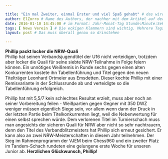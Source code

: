 ```yaml
---

title: "Ein mal Zweiter, einmal Erster und viel Spaß gehabt" # das wird der Titel der Seite, am besten in Anführungszeichen (z.B. wenn er Sonderzeichen enthält)
author: ElZorro # Name des Authors, der nachher mit dem Artikel auf der Seite angezeigt wird; das ist unabhängig vom github-Benutzernamen
date: 2016-01-10 14:45:00 # im Format: Jahr-Monat-Tag Stunde:Minute:Sekunde, die Uhrzeit ist optional
tags: [ News Verein ] # Die eckigen Klammern sind wichtig. Mehrere Tags werden durch Kommas separiert
layout: post # Das muss überall genau so drinstehen

---
```

**Phillip packt locker die NRW-Quali**  
Phillip hat seinen Verbandsjugendtitel der U16 nicht verteidigen, trotzdem aber locker die Quali für seine siebte NRW-Teilnahme in Folge feiern können. Ein unnötiges Weißremis in Runde sechs gegen einen alten Konkurrenten kostete ihn Tabellenführung und Titel gegen den neuen Titelträger Leonhard Ortmeier aus Emsdetten. Dieser kochte Phillip mit einer Remisvariante in der Schlussrunde ab und verteidigte so die Tabellenführung erfolgreich.  
<!-- continue -->
  Phillip hat mit 5,5/7 kein schlechtes Resultat erzielt, muss aber noch an seiner Vorbereitung feilen - Weißpartien gegen Gegner mit 350 DWZ weniger müssen eigentlich Siege sein, vor allem wenn dann der Druck in der letzten Partie beim Titelkonkurrenten liegt, weil die Nebenwertung für einen selbst sprechen würde. Dem verlorenen Titel im Turnierschach muss man angesichts der sicheren Quali für NRW aber nicht so sehr nachtrauern, denn den Titel des Verbandblitzmeisters hat Phillip sich erneut gesichert. Er kann also an zwei NRW-Meisterschaften in diesem Jahr teilnehmen. Der Sieg im Rahmenprogramm der VJEM beim Chess960 und ein zweiter Platz im Tandem-Schach rundeten eine gelungene erste Woche für unseren Junior ab. **Herzlichen Glückwunsch, Phillip!**
